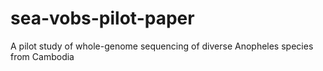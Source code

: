 # sea-vobs-pilot-paper
A pilot study of whole-genome sequencing of diverse Anopheles species from Cambodia
